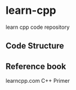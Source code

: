 # learn-cpp

learn cpp code repository

## Code Structure

## Reference book

learncpp.com
C++ Primer
